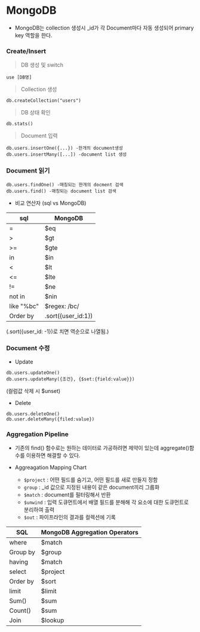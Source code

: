 # MongoDB

- MongoDB는 collection 생성시 _id가 각 Document마다 자동 생성되어 primary key 역할을 한다.

###  Create/Insert

> DB 생성 및 switch

```
use [DB명]
```

> Collection 생성

```
db.createCollection("users")
```

> DB 상태 확인

```
db.stats()
```

> Document 입력

```
db.users.insertOne({...}) -한개의 document생성
db.users.insertMany([...]) -document list 생성
```

### Document 읽기

```
db.users.findOne() -매칭되는 한개의 docment 검색
db.users.find() -매칭되는 document list 검색
```

- 비교 연산자 (sql vs MongoDB)

| sql        | MongoDB            |
| ---------- | ------------------ |
| =          | $eq                |
| >          | $gt                |
| >=         | $gte               |
| in         | $in                |
| <          | $lt                |
| <=         | $lte               |
| !=         | $ne                |
| not in     | $nin               |
| like "%bc" | $regex: /bc/       |
| Order by   | .sort({user_id:1}) |

(.sort({user_id: -1})로 치면 역순으로 나열됨.)

### Document 수정

- Update

```
db.users.updateOne()
db.users.updateMany({조건}, {$set:{field:value}})
```

(컬럼값 삭제 시 $unset)



- Delete

```
db.users.deleteOne()
db.user.deleteMany({filed:value})
```



### Aggregation Pipeline

- 기존의 find() 함수로는 원하는 데이터로 가공하려면 제약이 있는데 aggregate()함수를 이용하면 해결할 수 있다.

- Aggreagation Mapping Chart
  - `$project` : 어떤 필드를 숨기고, 어떤 필드를 새로 만들지 정함
  - `group` : _id 값으로 지정된 내용이 같은 document끼리 그룹화 
  - `$match` : document를 필터링해서 반환
  - `$unwind` : 입력 도큐먼트에서 배열 필드를 분해해 각 요소에 대한 도큐먼트로 분리하여 출력
  - `$out` : 파이프라인의 결과를 컬렉션에 기록

| SQL      | MongoDB Aggregation Operators |
| -------- | ----------------------------- |
| where    | $match                        |
| Group by | $group                        |
| having   | $match                        |
| select   | $project                      |
| Order by | $sort                         |
| limit    | $limit                        |
| Sum()    | $sum                          |
| Count()  | $sum                          |
| Join     | $lookup                       |

